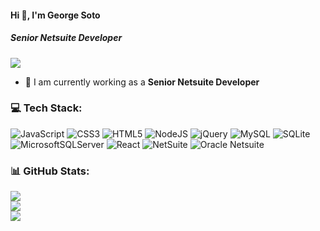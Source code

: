 #### Hi 👋, I'm George Soto
##### **Senior Netsuite Developer**

[![](https://visitcount.itsvg.in/api?id=harryhayes817&icon=0&color=9)](https://visitcount.itsvg.in)

- 🔭 I am currently working as a **Senior Netsuite Developer**

### 💻 Tech Stack:
![JavaScript](https://img.shields.io/badge/javascript-%23323330.svg?style=flat&logo=javascript&logoColor=%23F7DF1E) ![CSS3](https://img.shields.io/badge/css3-%231572B6.svg?style=flat&logo=css3&logoColor=white) ![HTML5](https://img.shields.io/badge/html5-%23E34F26.svg?style=flat&logo=html5&logoColor=white) ![NodeJS](https://img.shields.io/badge/node.js-6DA55F?style=flat&logo=node.js&logoColor=white) ![jQuery](https://img.shields.io/badge/jquery-%230769AD.svg?style=flat&logo=jquery&logoColor=white) ![MySQL](https://img.shields.io/badge/mysql-%2300f.svg?style=flat&logo=mysql&logoColor=white) ![SQLite](https://img.shields.io/badge/sqlite-%2307405e.svg?style=flat&logo=sqlite&logoColor=white) ![MicrosoftSQLServer](https://img.shields.io/badge/Microsoft%20SQL%20Sever-CC2927?style=flat&logo=microsoft%20sql%20server&logoColor=white) ![React](https://img.shields.io/badge/react-%2320232a.svg?style=flat&logo=react&logoColor=%2361DAFB) ![NetSuite](https://img.shields.io/badge/NetSuite-4285F4?style=flat&logo=NetSuite&logoColor=white) ![Oracle Netsuite](https://img.shields.io/badge/Oracle-Netsuite-7D4698?style=flat&logo=Oracle-Netsuite&logoColor=white)





### 📊 GitHub Stats:
![](https://github-readme-stats.vercel.app/api?username=harryhayes817&theme=radical&hide_border=false&include_all_commits=false&count_private=false)<br/>
![](https://github-readme-streak-stats.herokuapp.com/?user=harryhayes817&theme=radical&hide_border=false)<br/>
![](https://github-readme-stats.vercel.app/api/top-langs/?username=harryhayes817&theme=radical&hide_border=false&include_all_commits=false&count_private=false&layout=compact)

